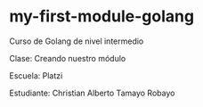 # my-first-module-golang

Curso de Golang de nivel intermedio

Clase: Creando nuestro módulo

Escuela: Platzi

Estudiante: Christian Alberto Tamayo Robayo